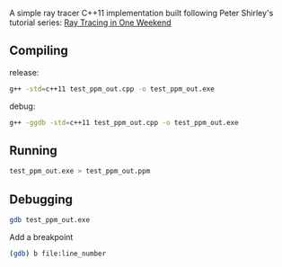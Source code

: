 A simple ray tracer C++11 implementation built following Peter Shirley's tutorial series: [Ray Tracing in One Weekend](https://github.com/RayTracing/raytracing.github.io)

## Compiling
release:
```bash
g++ -std=c++11 test_ppm_out.cpp -o test_ppm_out.exe
```

debug:
```bash
g++ -ggdb -std=c++11 test_ppm_out.cpp -o test_ppm_out.exe
```

## Running
```bash
test_ppm_out.exe > test_ppm_out.ppm
```

## Debugging
```bash
gdb test_ppm_out.exe
```

Add a breakpoint
```bash
(gdb) b file:line_number
```
